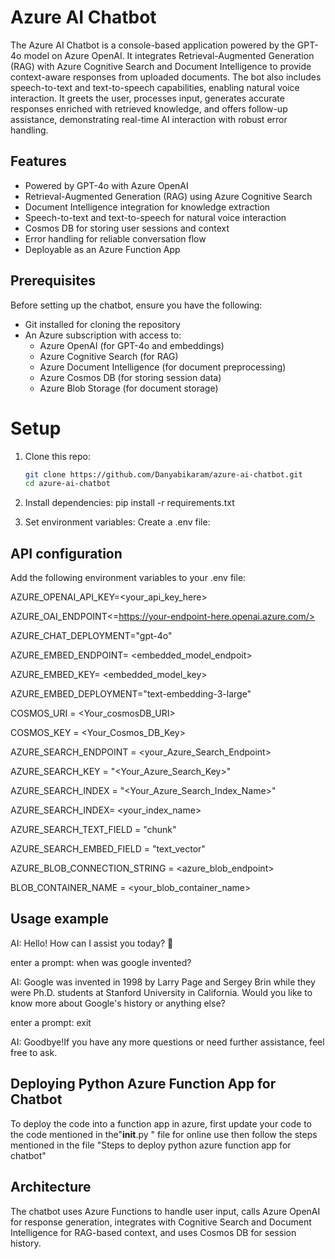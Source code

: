 # Azure AI Chatbot
The Azure AI Chatbot is a console-based application powered by the GPT-4o model on Azure OpenAI. It integrates Retrieval-Augmented Generation (RAG) with Azure Cognitive Search and Document Intelligence to provide context-aware responses from uploaded documents. The bot also includes speech-to-text and text-to-speech capabilities, enabling natural voice interaction. It greets the user, processes input, generates accurate responses enriched with retrieved knowledge, and offers follow-up assistance, demonstrating real-time AI interaction with robust error handling.

## Features
- Powered by GPT-4o with Azure OpenAI  
- Retrieval-Augmented Generation (RAG) using Azure Cognitive Search  
- Document Intelligence integration for knowledge extraction  
- Speech-to-text and text-to-speech for natural voice interaction  
- Cosmos DB for storing user sessions and context  
- Error handling for reliable conversation flow  
- Deployable as an Azure Function App

## Prerequisites

Before setting up the chatbot, ensure you have the following:

- Git installed for cloning the repository  
- An Azure subscription with access to:  
  - Azure OpenAI (for GPT-4o and embeddings)  
  - Azure Cognitive Search (for RAG)  
  - Azure Document Intelligence (for document preprocessing)  
  - Azure Cosmos DB (for storing session data)  
  - Azure Blob Storage (for document storage)  


# Setup

1. Clone this repo:
   ```bash
   git clone https://github.com/Danyabikaram/azure-ai-chatbot.git
   cd azure-ai-chatbot
   
2. Install dependencies:
   pip install -r requirements.txt

3. Set environment variables:
Create a .env file:

   
## API configuration
Add the following environment variables to your .env file:

AZURE_OPENAI_API_KEY=<your_api_key_here>

AZURE_OAI_ENDPOINT<=https://your-endpoint-here.openai.azure.com/>

AZURE_CHAT_DEPLOYMENT="gpt-4o"

AZURE_EMBED_ENDPOINT= <embedded_model_endpoit>

AZURE_EMBED_KEY= <embedded_model_key>

AZURE_EMBED_DEPLOYMENT="text-embedding-3-large"
   
COSMOS_URI = <Your_cosmosDB_URI>

COSMOS_KEY = <Your_Cosmos_DB_Key>

AZURE_SEARCH_ENDPOINT = <your_Azure_Search_Endpoint>

AZURE_SEARCH_KEY = "<Your_Azure_Search_Key>"

AZURE_SEARCH_INDEX = "<Your_Azure_Search_Index_Name>"

AZURE_SEARCH_INDEX= <your_index_name>

AZURE_SEARCH_TEXT_FIELD = "chunk"

AZURE_SEARCH_EMBED_FIELD = "text_vector"

AZURE_BLOB_CONNECTION_STRING = <azure_blob_endpoint>

BLOB_CONTAINER_NAME = <your_blob_container_name>



## Usage example
AI: Hello! How can I assist you today? 👋

enter a prompt: when was google invented?

AI: Google was invented in 1998 by Larry Page and Sergey Brin while they were Ph.D. students at Stanford University in California. Would you like to know more about Google's history or anything else?

enter a prompt: exit

AI: Goodbye!If you have any more questions or need further assistance, feel free to ask. 


## Deploying Python Azure Function App for Chatbot
To deploy the code into a function app in azure, first update your code to the code mentioned in the"__init__.py " file for online use then follow the steps mentioned in the file "Steps to deploy python azure function app for chatbot"

## Architecture
The chatbot uses Azure Functions to handle user input, calls Azure OpenAI for response generation, integrates with Cognitive Search and Document Intelligence for RAG-based context, and uses Cosmos DB for session history.  


                      













